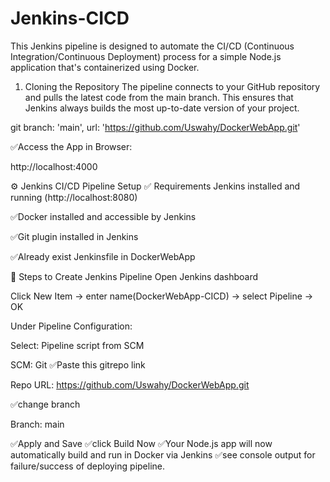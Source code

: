# Jenkins-CICD
This Jenkins pipeline is designed to automate the CI/CD (Continuous Integration/Continuous Deployment) process for a simple Node.js application that's containerized using Docker.
1. Cloning the Repository
The pipeline connects to your GitHub repository and pulls the latest code from the main branch. This ensures that Jenkins always builds the most up-to-date version of your project.

git branch: 'main', url: 'https://github.com/Uswahy/DockerWebApp.git'

✅Access the App in Browser:

http://localhost:4000

⚙️ Jenkins CI/CD Pipeline Setup
✅ Requirements
Jenkins installed and running (http://localhost:8080)

✅Docker installed and accessible by Jenkins

✅Git plugin installed in Jenkins

✅Already exist Jenkinsfile in DockerWebApp

🧪 Steps to Create Jenkins Pipeline
Open Jenkins dashboard

Click New Item → enter name(DockerWebApp-CICD) → select Pipeline → OK

Under Pipeline Configuration:

Select: Pipeline script from SCM

SCM: Git
✅Paste this gitrepo link

Repo URL: https://github.com/Uswahy/DockerWebApp.git

✅change branch

Branch: main

✅Apply and Save 
✅click Build Now
✅Your Node.js app will now automatically build and run in Docker via Jenkins
✅see console output for failure/success of deploying pipeline.




